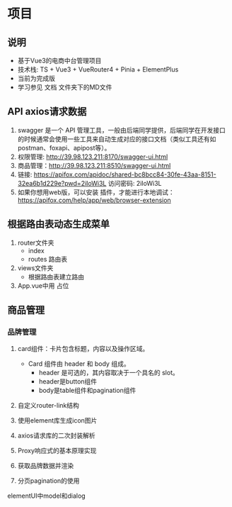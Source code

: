 # 项目

## 说明
* 基于Vue3的电商中台管理项目
* 技术栈: TS + Vue3 + VueRouter4 + Pinia + ElementPlus
* 当前为完成版
* 学习参见 文档 文件夹下的MD文件

## API  axios请求数据
1. swagger 是一个 API 管理工具，一般由后端同学提供，后端同学在开发接口的时候通常会使用一些工具来自动生成对应的接口文档（类似工具还有如 postman、foxapi、apipost等）。
2. 权限管理: http://39.98.123.211:8170/swagger-ui.html
3. 商品管理：http://39.98.123.211:8510/swagger-ui.html
4. 链接: https://apifox.com/apidoc/shared-bc8bcc84-30fe-43aa-8151-32ea6b1d229e?pwd=2iIoWi3L  访问密码: 2iIoWi3L
5. 如果你想用web版，可以安装 插件，才能进行本地调试：https://apifox.com/help/app/web/browser-extension

## 根据路由表动态生成菜单
1. router文件夹
    - index
    - routes
    路由表
2. views文件夹
    - 根据路由表建立路由
3. App.vue中用 <router-view />占位 

## 商品管理
### 品牌管理
1. card组件：卡片包含标题，内容以及操作区域。
    - Card 组件由 header 和 body 组成。 
        - header 是可选的，其内容取决于一个具名的 slot。
        - header是button组件
        - body是table组件和pagination组件
1. 自定义router-link结构
2. 使用element库生成icon图片

3. axios请求库的二次封装解析 
4. Proxy响应式的基本原理实现
5. 获取品牌数据并渲染


2. 分页pagination的使用

elementUI中model和dialog
